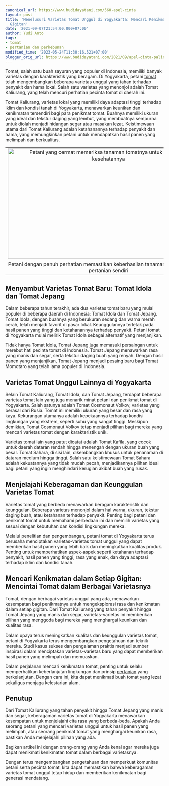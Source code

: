 ```yaml
---
canonical_url: https://www.budidayatani.com/560-apel-cinta
layout: post
title: 'Menelusuri Varietas Tomat Unggul di Yogyakarta: Mencari Kenikmatan dalam Setiap
  Gigitan'
date: '2021-09-07T21:54:00.000+07:00'
author: Yudi Anto
tags:
- tomat
- pertanian dan perkebunan
modified_time: '2023-05-24T11:30:16.521+07:00'
blogger_orig_url: https://www.budidayatani.com/2021/09/apel-cinta-paling-gres.html
---
```


<p>Tomat, salah satu buah sayuran yang populer di Indonesia, memiliki banyak varietas dengan karakteristik yang beragam. Di Yogyakarta, petani <a href="https://www.budidayatani.com/search/label/tomat">tomat</a> telah mengembangkan beberapa varietas unggul yang tahan terhadap penyakit dan hama lokal. Salah satu varietas yang menonjol adalah Tomat Kaliurang, yang telah mencuri perhatian pecinta tomat di daerah ini.</p><p>Tomat Kaliurang, varietas lokal yang memiliki daya adaptasi tinggi terhadap iklim dan kondisi tanah di Yogyakarta, menawarkan keunikan dan kenikmatan tersendiri bagi para penikmat tomat. Buahnya memiliki ukuran yang ideal dan tekstur daging yang lembut, yang membuatnya sempurna untuk diolah menjadi hidangan segar atau masakan lezat. Keistimewaan utama dari Tomat Kaliurang adalah ketahanannya terhadap penyakit dan hama, yang memungkinkan petani untuk mendapatkan hasil panen yang melimpah dan berkualitas.</p><table align="center" cellpadding="0" cellspacing="0" class="tr-caption-container" style="margin-left: auto; margin-right: auto;"><tbody><tr><td style="text-align: center;"><a href="https://blogger.googleusercontent.com/img/b/R29vZ2xl/AVvXsEjrTBmbNIWNOYMWeu9fWTsMN2eAOzbqwzpJZlkPg0U1AlbDV-ZXRfV2DDJUSuVwPA-97XF5SyvYaPG5Qz3L5O9WBTziLqDvhtYv_YuCfIpcIfpYRfh_TVEXlVWR97DuUxMKlF3mk071_ksGsCZE4UnGMZS5pKNCxWGzPQOypSM-Y8tqE-BQjhbV2pHQJQ/s2190/tomat(1).jpg" imageanchor="1" style="margin-left: auto; margin-right: auto;"><img alt="Petani yang cermat memeriksa tanaman tomatnya untuk memastikan kesehatannya" border="0" data-original-height="1200" data-original-width="2190" height="350" src="https://blogger.googleusercontent.com/img/b/R29vZ2xl/AVvXsEjrTBmbNIWNOYMWeu9fWTsMN2eAOzbqwzpJZlkPg0U1AlbDV-ZXRfV2DDJUSuVwPA-97XF5SyvYaPG5Qz3L5O9WBTziLqDvhtYv_YuCfIpcIfpYRfh_TVEXlVWR97DuUxMKlF3mk071_ksGsCZE4UnGMZS5pKNCxWGzPQOypSM-Y8tqE-BQjhbV2pHQJQ/w640-h350/tomat(1).jpg" title="Mengawasi Pertumbuhan Tomat: Petani yang Teliti Memeriksa Lahan Pertanian Miliknya" width="640" /></a></td></tr><tr><td class="tr-caption" style="text-align: center;">Petani dengan penuh perhatian memastikan keberhasilan tanaman tomatnya di lahan pertanian sendiri</td></tr></tbody></table><h2>Menyambut Varietas Tomat Baru: Tomat Idola dan Tomat Jepang</h2><p>Dalam beberapa tahun terakhir, ada dua varietas tomat baru yang mulai populer di beberapa daerah di Indonesia: Tomat Idola dan Tomat Jepang. Tomat Idola, dengan buahnya yang berukuran sedang dan warna merah cerah, telah menjadi favorit di pasar lokal. Keunggulannya terletak pada hasil panen yang tinggi dan ketahanannya terhadap penyakit. Petani tomat di Yogyakarta mulai melirik Tomat Idola sebagai alternatif yang menjanjikan.</p><p>Tidak hanya Tomat Idola, Tomat Jepang juga memasuki persaingan untuk merebut hati pecinta tomat di Indonesia. Tomat Jepang menawarkan rasa yang manis dan segar, serta tekstur daging buah yang renyah. Dengan hasil panen yang menjanjikan, Tomat Jepang menjadi pesaing baru bagi Tomat Momotaro yang telah lama populer di Indonesia.</p><h2>Varietas Tomat Unggul Lainnya di Yogyakarta</h2><p>Selain Tomat Kaliurang, Tomat Idola, dan Tomat Jepang, terdapat beberapa varietas tomat lain yang juga menarik minat petani dan penikmat tomat di Yogyakarta. Salah satunya adalah Tomat Cosmonaut Volkov, varietas yang berasal dari Rusia. Tomat ini memiliki ukuran yang besar dan rasa yang kaya. Kekurangan utamanya adalah kepekaannya terhadap kondisi lingkungan yang ekstrem, seperti suhu yang sangat tinggi. Meskipun demikian, Tomat Cosmonaut Volkov tetap menjadi pilihan bagi mereka yang mencari varietas tomat dengan karakteristik unik.</p><p>Varietas tomat lain yang patut dicatat adalah Tomat Kafila, yang cocok untuk daerah dataran rendah hingga menengah dengan ukuran buah yang besar. Tomat Sahara, di sisi lain, dikembangkan khusus untuk penanaman di dataran medium hingga tinggi. Salah satu keistimewaan Tomat Sahara adalah kekuatannya yang tidak mudah pecah, menjadikannya pilihan ideal bagi petani yang ingin menghindari kerugian akibat buah yang rusak.</p><h2>Menjelajahi Keberagaman dan Keunggulan Varietas Tomat</h2><p>Varietas tomat yang berbeda menawarkan beragam karakteristik dan keunggulan. Beberapa varietas menonjol dalam hal warna, ukuran, tekstur daging buah, atau ketahanan terhadap penyakit. Penting bagi petani dan penikmat tomat untuk memahami perbedaan ini dan memilih varietas yang sesuai dengan kebutuhan dan kondisi lingkungan mereka.</p><p>Melalui penelitian dan pengembangan, petani tomat di Yogyakarta terus berusaha menciptakan varietas-varietas tomat unggul yang dapat memberikan hasil panen yang lebih baik dan meningkatkan kualitas produk. Penting untuk memperhatikan aspek-aspek seperti ketahanan terhadap penyakit, hasil panen yang tinggi, rasa yang enak, dan daya adaptasi terhadap iklim dan kondisi tanah.</p><h2>Mencari Kenikmatan dalam Setiap Gigitan: Mencintai Tomat dalam Berbagai Varietasnya</h2><p>Tomat, dengan berbagai varietas unggul yang ada, menawarkan kesempatan bagi penikmatnya untuk mengeksplorasi rasa dan kenikmatan dalam setiap gigitan. Dari Tomat Kaliurang yang tahan penyakit hingga Tomat Jepang yang manis dan segar, varietas-varietas ini memberikan pilihan yang menggoda bagi mereka yang menghargai keunikan dan kualitas rasa.</p><p>Dalam upaya terus meningkatkan kualitas dan keunggulan varietas tomat, petani di Yogyakarta terus mengembangkan pengetahuan dan teknik mereka. Studi kasus sukses dan pengalaman praktis menjadi sumber inspirasi dalam menciptakan varietas-varietas baru yang dapat memberikan hasil panen yang melimpah dan memuaskan.</p><p>Dalam perjalanan mencari kenikmatan tomat, penting untuk selalu memperhatikan keberlanjutan lingkungan dan prinsip <a href="https://www.budidayatani.com/search/label/pertanian%20dan%20perkebunan">pertanian</a> yang berkelanjutan. Dengan cara ini, kita dapat menikmati buah tomat yang lezat sekaligus menjaga kelestarian alam.</p><h2>Penutup</h2><p>Dari Tomat Kaliurang yang tahan penyakit hingga Tomat Jepang yang manis dan segar, keberagaman varietas tomat di Yogyakarta menawarkan kesempatan untuk menjelajahi cita rasa yang berbeda-beda. Apakah Anda seorang petani yang mencari varietas unggul untuk hasil panen yang melimpah, atau seorang penikmat tomat yang menghargai keunikan rasa, pastikan Anda menjelajahi pilihan yang ada.</p><p>Bagikan artikel ini dengan orang-orang yang Anda kenal agar mereka juga dapat menikmati kenikmatan tomat dalam berbagai varietasnya.</p><p>Dengan terus mengembangkan pengetahuan dan memperkuat komunitas petani serta pecinta tomat, kita dapat memastikan bahwa keberagaman varietas tomat unggul tetap hidup dan memberikan kenikmatan bagi generasi mendatang.</p>